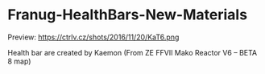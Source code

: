 # Franug-HealthBars-New-Materials

Preview: https://ctrlv.cz/shots/2016/11/20/KaT6.png

Health bar are created by Kaemon (From ZE FFVII Mako Reactor V6 – BETA 8 map)
